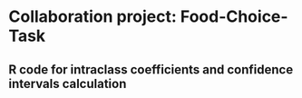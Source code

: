 # Collaboration project: Food-Choice-Task

## R code for intraclass coefficients and confidence intervals calculation 
